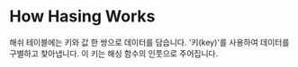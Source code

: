 
# How Hasing Works
 
  해쉬 테이블에는 키와 값 한 쌍으로 데이터를 담습니다.
  '키(key)'를 사용하여 데이터를 구별하고 찾아냅니다. 이 키는 해싱 함수의 인풋으로 주어집니다.

